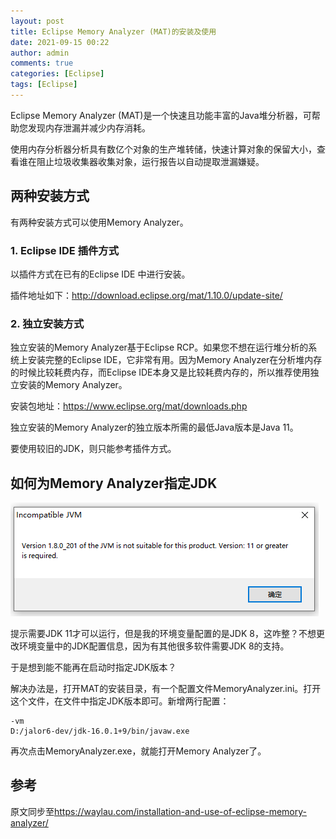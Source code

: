 ```yaml
---
layout: post
title: Eclipse Memory Analyzer (MAT)的安装及使用
date: 2021-09-15 00:22
author: admin
comments: true
categories: [Eclipse]
tags: [Eclipse]
---
```


Eclipse Memory Analyzer (MAT)是一个快速且功能丰富的Java堆分析器，可帮助您发现内存泄漏并减少内存消耗。

使用内存分析器分析具有数亿个对象的生产堆转储，快速计算对象的保留大小，查看谁在阻止垃圾收集器收集对象，运行报告以自动提取泄漏嫌疑。

<!-- more -->

## 两种安装方式

有两种安装方式可以使用Memory Analyzer。

### 1. Eclipse IDE 插件方式

以插件方式在已有的Eclipse IDE 中进行安装。

插件地址如下：http://download.eclipse.org/mat/1.10.0/update-site/

### 2. 独立安装方式

独立安装的Memory Analyzer基于Eclipse RCP。如果您不想在运行堆分析的系统上安装完整的Eclipse IDE，它非常有用。因为Memory Analyzer在分析堆内存的时候比较耗费内存，而Eclipse IDE本身又是比较耗费内存的，所以推荐使用独立安装的Memory Analyzer。

安装包地址：https://www.eclipse.org/mat/downloads.php

独立安装的Memory Analyzer的独立版本所需的最低Java版本是Java 11。

要使用较旧的JDK，则只能参考插件方式。

## 如何为Memory Analyzer指定JDK

![](../images/post/20210915-mat-001.png)

提示需要JDK 11才可以运行，但是我的环境变量配置的是JDK 8，这咋整？不想更改环境变量中的JDK配置信息，因为有其他很多软件需要JDK 8的支持。

于是想到能不能再在启动时指定JDK版本？

解决办法是，打开MAT的安装目录，有一个配置文件MemoryAnalyzer.ini。打开这个文件，在文件中指定JDK版本即可。新增两行配置：

```
-vm
D:/jalor6-dev/jdk-16.0.1+9/bin/javaw.exe
```



再次点击MemoryAnalyzer.exe，就能打开Memory Analyzer了。


## 参考

原文同步至<https://waylau.com/installation-and-use-of-eclipse-memory-analyzer/>